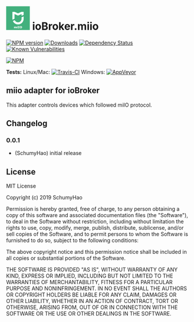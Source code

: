 <h1>
    <img src="admin/miio.png" width="64"/>
    ioBroker.miio
</h1>

[![NPM version](http://img.shields.io/npm/v/iobroker.miio.svg)](https://www.npmjs.com/package/iobroker.miio)
[![Downloads](https://img.shields.io/npm/dm/iobroker.miio.svg)](https://www.npmjs.com/package/iobroker.miio)
[![Dependency Status](https://img.shields.io/david/SchumyHao/iobroker.miio.svg)](https://david-dm.org/SchumyHao/iobroker.miio)
[![Known Vulnerabilities](https://snyk.io/test/github/SchumyHao/ioBroker.miio/badge.svg)](https://snyk.io/test/github/SchumyHao/ioBroker.miio)

[![NPM](https://nodei.co/npm/iobroker.miio.png?downloads=true)](https://nodei.co/npm/iobroker.miio/)

**Tests:** Linux/Mac: [![Travis-CI](http://img.shields.io/travis/SchumyHao/ioBroker.miio/master.svg)](https://travis-ci.org/SchumyHao/ioBroker.miio)
Windows: [![AppVeyor](https://ci.appveyor.com/api/projects/status/github/SchumyHao/ioBroker.miio?branch=master&svg=true)](https://ci.appveyor.com/project/SchumyHao/ioBroker-miio/)

## miio adapter for ioBroker

This adapter controls devices which followed miIO protocol.

## Changelog

### 0.0.1
* (SchumyHao) initial release

## License
MIT License

Copyright (c) 2019 SchumyHao

Permission is hereby granted, free of charge, to any person obtaining a copy
of this software and associated documentation files (the "Software"), to deal
in the Software without restriction, including without limitation the rights
to use, copy, modify, merge, publish, distribute, sublicense, and/or sell
copies of the Software, and to permit persons to whom the Software is
furnished to do so, subject to the following conditions:

The above copyright notice and this permission notice shall be included in all
copies or substantial portions of the Software.

THE SOFTWARE IS PROVIDED "AS IS", WITHOUT WARRANTY OF ANY KIND, EXPRESS OR
IMPLIED, INCLUDING BUT NOT LIMITED TO THE WARRANTIES OF MERCHANTABILITY,
FITNESS FOR A PARTICULAR PURPOSE AND NONINFRINGEMENT. IN NO EVENT SHALL THE
AUTHORS OR COPYRIGHT HOLDERS BE LIABLE FOR ANY CLAIM, DAMAGES OR OTHER
LIABILITY, WHETHER IN AN ACTION OF CONTRACT, TORT OR OTHERWISE, ARISING FROM,
OUT OF OR IN CONNECTION WITH THE SOFTWARE OR THE USE OR OTHER DEALINGS IN THE
SOFTWARE.